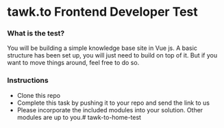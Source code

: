 # tawk.to Frontend Developer Test

### What is the test?

You will be building a simple knowledge base site in Vue js. A basic structure has been set up, you will just need to build on top of it.
But if you want to move things around, feel free to do so. 

### Instructions

- Clone this repo
- Complete this task by pushing it to your repo and send the link to us
- Please incorporate the included modules into your solution. Other modules are up to you.#   t a w k - t o - h o m e - t e s t  
 